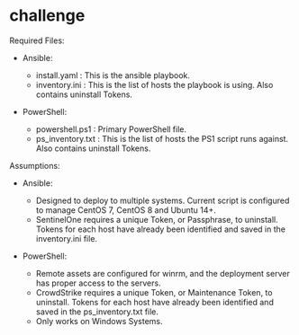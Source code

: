 # challenge

Required Files:
- Ansible:
  - install.yaml : This is the ansible playbook. 
  - inventory.ini : This is the list of hosts the playbook is using. Also contains uninstall Tokens.
  
- PowerShell: 
  - powershell.ps1 : Primary PowerShell file.  
  - ps_inventory.txt : This is the list of hosts the PS1 script runs against. Also contains uninstall Tokens. 


Assumptions:
  - Ansible:
    - Designed to deploy to multiple systems. Current script is configured to manage CentOS 7, CentOS 8 and Ubuntu 14+.
    - SentinelOne requires a unique Token, or Passphrase, to uninstall. Tokens for each host have already been identified and saved in the inventory.ini file.
      
  - PowerShell:
    - Remote assets are configured for winrm, and the deployment server has proper access to the servers.
    - CrowdStrike requires a unique Token, or Maintenance Token, to uninstall. Tokens for each host have already been identified and saved in the ps_inventory.txt file.
    - Only works on Windows Systems.
   

